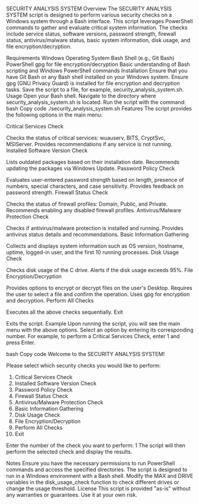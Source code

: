 SECURITY ANALYSIS SYSTEM
Overview
The SECURITY ANALYSIS SYSTEM script is designed to perform various security checks on a Windows system through a Bash interface. This script leverages PowerShell commands to gather and evaluate critical system information. The checks include service status, software versions, password strength, firewall status, antivirus/malware status, basic system information, disk usage, and file encryption/decryption.

Requirements
Windows Operating System
Bash Shell (e.g., Git Bash)
PowerShell
gpg for file encryption/decryption
Basic understanding of Bash scripting and Windows PowerShell commands
Installation
Ensure that you have Git Bash or any Bash shell installed on your Windows system.
Ensure gpg (GNU Privacy Guard) is installed for file encryption and decryption tasks.
Save the script to a file, for example, security_analysis_system.sh.
Usage
Open your Bash shell.
Navigate to the directory where security_analysis_system.sh is located.
Run the script with the command:
bash
Copy code
./security_analysis_system.sh
Features
The script provides the following options in the main menu:

Critical Services Check

Checks the status of critical services: wuauserv, BITS, CryptSvc, MSIServer.
Provides recommendations if any service is not running.
Installed Software Version Check

Lists outdated packages based on their installation date.
Recommends updating the packages via Windows Update.
Password Policy Check

Evaluates user-entered password strength based on length, presence of numbers, special characters, and case sensitivity.
Provides feedback on password strength.
Firewall Status Check

Checks the status of firewall profiles: Domain, Public, and Private.
Recommends enabling any disabled firewall profiles.
Antivirus/Malware Protection Check

Checks if antivirus/malware protection is installed and running.
Provides antivirus status details and recommendations.
Basic Information Gathering

Collects and displays system information such as OS version, hostname, uptime, logged-in user, and the first 10 running processes.
Disk Usage Check

Checks disk usage of the C drive.
Alerts if the disk usage exceeds 95%.
File Encryption/Decryption

Provides options to encrypt or decrypt files on the user's Desktop.
Requires the user to select a file and confirm the operation.
Uses gpg for encryption and decryption.
Perform All Checks

Executes all the above checks sequentially.
Exit

Exits the script.
Example
Upon running the script, you will see the main menu with the above options. Select an option by entering its corresponding number. For example, to perform a Critical Services Check, enter 1 and press Enter.

bash
Copy code
Welcome to the SECURITY ANALYSIS SYSTEM!

Please select which security checks you would like to perform:
1. Critical Services Check
2. Installed Software Version Check
3. Password Policy Check
4. Firewall Status Check
5. Antivirus/Malware Protection Check
6. Basic Information Gathering
7. Disk Usage Check
8. File Encryption/Decryption
9. Perform All Checks
10. Exit

Enter the number of the check you want to perform: 1
The script will then perform the selected check and display the results.

Notes
Ensure you have the necessary permissions to run PowerShell commands and access the specified directories.
The script is designed to run in a Windows environment with a Bash shell.
Modify the MAX and DRIVE variables in the disk_usage_check function to check different drives or change the usage threshold.
License
This script is provided "as-is" without any warranties or guarantees. Use it at your own risk.
